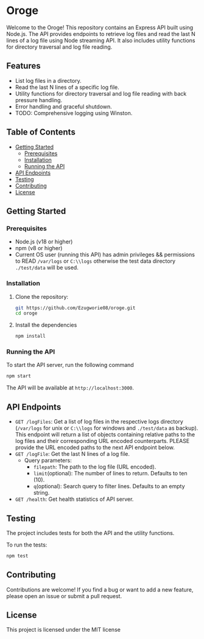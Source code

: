 # Oroge

Welcome to the Oroge! This repository contains an Express API built using Node.js. The API provides endpoints to retrieve log files and read the last N lines of a log file using Node streaming API. It also includes utility functions for directory traversal and log file reading.

## Features

- List log files in a directory.
- Read the last N lines of a specific log file.
- Utility functions for directory traversal and log file reading with back pressure handling.
- Error handling and graceful shutdown.
- TODO: Comprehensive logging using Winston.

## Table of Contents

- [Getting Started](#getting-started)
  - [Prerequisites](#prerequisites)
  - [Installation](#installation)
  - [Running the API](#running-the-api)
- [API Endpoints](#api-endpoints)
- [Testing](#testing)
- [Contributing](#contributing)
- [License](#license)

## Getting Started

### Prerequisites

- Node.js (v18 or higher)
- npm (v8 or higher)
- Current OS user (running this API) has admin privileges && permissions to READ `/var/logs` or `C:\\logs` otherwise the test data directory `./test/data` will be used.

### Installation

1. Clone the repository:

   ```bash
   git https://github.com/Ezugworie08/oroge.git
   cd oroge
   ```
2. Install the dependencies

   ```bash
   npm install
   ``` 

### Running the API

To start the API server, run the following command

```bash
npm start
```

The API will be available at `http://localhost:3000`. 

## API Endpoints

- `GET /logFiles`: Get a list of log files in the respective logs directory (`/var/logs` for unix or `C:\\logs` for windows and `./test/data` as backup). 
      This endpoint will return a list of objects containing relative paths to the log files and their corresponding URL encoded counterparts. 
      PLEASE provide the URL encoded paths to the next API endpoint below.
- `GET /logFile`: Get the last N lines of a log file. 
    - Query parameters:
        - `filepath`: The path to the log file (URL encoded).
        - `limit`(optional): The number of lines to return. Defaults to ten (10).
        - `q`(optional): Search query to filter lines. Defaults to an empty string. 
- `GET /health`: Get health statistics of API server.
   
## Testing

The project includes tests for both the API and the utility functions. 

To run the tests: 
```bash
npm test
```

## Contributing

Contributions are welcome! If you find a bug or want to add a new feature, please open an issue or submit a pull request. 


## License

This project is licensed under the MIT license

